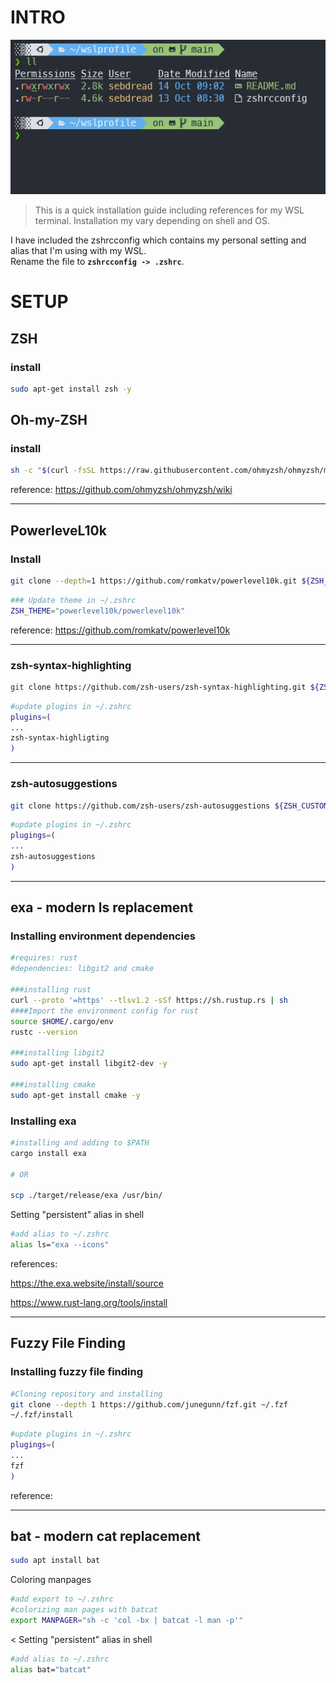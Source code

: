 # INTRO

![terminalexample](/example1.PNG)


>This is a quick installation guide including references for my WSL terminal. Installation my vary depending on shell and OS.

I have included the zshrcconfig which contains my personal setting and alias that I'm using with my WSL.  
Rename the file to **```zshrcconfig -> .zshrc```**.  

# SETUP

## ZSH

### install

```bash
sudo apt-get install zsh -y
```

## Oh-my-ZSH

### install

```bash
sh -c "$(curl -fsSL https://raw.githubusercontent.com/ohmyzsh/ohmyzsh/master/tools/install.sh)"
```

 reference: <https://github.com/ohmyzsh/ohmyzsh/wiki>

---

## PowerleveL10k

### Install

```bash
git clone --depth=1 https://github.com/romkatv/powerlevel10k.git ${ZSH_CUSTOM:-$HOME/.oh-my-zsh/custom}/themes/powerlevel10k
```

```bash
### Update theme in ~/.zshrc
ZSH_THEME="powerlevel10k/powerlevel10k"
```

reference: <https://github.com/romkatv/powerlevel10k>

---

### zsh-syntax-highlighting

```bash
git clone https://github.com/zsh-users/zsh-syntax-highlighting.git ${ZSH_CUSTOM:-~/.oh-my-zsh/custom}/plugins/zsh-syntax-highlighting
```

```bash
#update plugins in ~/.zshrc
plugins=(
...
zsh-syntax-highligting
)
```

---

### zsh-autosuggestions

```bash
git clone https://github.com/zsh-users/zsh-autosuggestions ${ZSH_CUSTOM:-~/.oh-my-zsh/custom}/plugins/zsh-autosuggestions
```

```bash
#update plugins in ~/.zshrc
plugings=(
...
zsh-autosuggestions
)
```

---

## exa - modern ls replacement

### Installing environment dependencies

```bash
#requires: rust
#dependencies: libgit2 and cmake

###installing rust
curl --proto '=https' --tlsv1.2 -sSf https://sh.rustup.rs | sh
####Import the environment config for rust
source $HOME/.cargo/env
rustc --version

###installing libgit2
sudo apt-get install libgit2-dev -y

###installing cmake
sudo apt-get install cmake -y
```

### Installing exa

```bash
#installing and adding to $PATH
cargo install exa

# OR 

scp ./target/release/exa /usr/bin/
```

Setting "persistent" alias in shell

```bash
#add alias to ~/.zshrc
alias ls="exa --icons"
```

references:

<https://the.exa.website/install/source>

<https://www.rust-lang.org/tools/install>

---

## Fuzzy File Finding

### Installing fuzzy file finding

```bash
#Cloning repository and installing
git clone --depth 1 https://github.com/junegunn/fzf.git ~/.fzf
~/.fzf/install
```

```bash
#update plugins in ~/.zshrc
plugings=(
...
fzf
)
```

reference:

---

## bat - modern cat replacement

```bash
sudo apt install bat
```

Coloring manpages

```bash
#add export to ~/.zshrc
#colorizing man pages with batcat
export MANPAGER="sh -c 'col -bx | batcat -l man -p'"

```

< Setting "persistent" alias in shell

```bash
#add alias to ~/.zshrc
alias bat="batcat"
```
